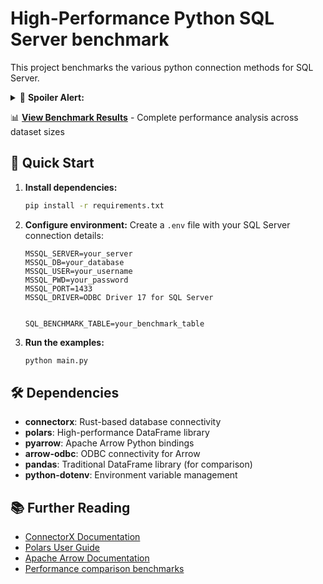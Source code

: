 # High-Performance Python SQL Server benchmark

This project benchmarks the various python connection methods for SQL Server. 

<details>
<summary>🧬 <strong>Spoiler Alert:</strong></summary>

**Polars Native** is the clear winner, with **ConnectorX → Polars Direct** and **ConnectorX → Arrow → Polars** methods closely following.

**pyodbc → Pandas** and **SQLAlchemy → Pandas** methods are the slowest, but still very fast.

**ConnectorX → Pandas** method is the fastest among the traditional methods, but still 2-4x slower than Polars.

There still is the matter of how you want to work your data. The conversion to pandas or arrow is still going to be a factor in how you use the data.

</details>



📊 **[View Benchmark Results](results.md)** - Complete performance analysis across dataset sizes

## 🚀 Quick Start

1. **Install dependencies:**
   ```bash
   pip install -r requirements.txt
   ```

2. **Configure environment:**
   Create a `.env` file with your SQL Server connection details:
   ```env
   MSSQL_SERVER=your_server
   MSSQL_DB=your_database
   MSSQL_USER=your_username
   MSSQL_PWD=your_password
   MSSQL_PORT=1433
   MSSQL_DRIVER=ODBC Driver 17 for SQL Server


   SQL_BENCHMARK_TABLE=your_benchmark_table
   ```

3. **Run the examples:**
   ```bash
   python main.py
   ```

## 🛠️ Dependencies

- **connectorx**: Rust-based database connectivity
- **polars**: High-performance DataFrame library
- **pyarrow**: Apache Arrow Python bindings
- **arrow-odbc**: ODBC connectivity for Arrow
- **pandas**: Traditional DataFrame library (for comparison)
- **python-dotenv**: Environment variable management

## 📚 Further Reading

- [ConnectorX Documentation](https://sfu-db.github.io/connector-x/)
- [Polars User Guide](https://pola-rs.github.io/polars/)
- [Apache Arrow Documentation](https://arrow.apache.org/docs/)
- [Performance comparison benchmarks](https://github.com/sfu-db/connector-x#performance)
